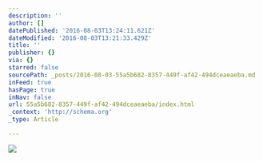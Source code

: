 ```yaml
---
description: ''
author: []
datePublished: '2016-08-03T13:24:11.621Z'
dateModified: '2016-08-03T13:21:33.429Z'
title: ''
publisher: {}
via: {}
starred: false
sourcePath: _posts/2016-08-03-55a5b682-8357-449f-af42-494dceaeaeba.md
inFeed: true
hasPage: true
inNav: false
url: 55a5b682-8357-449f-af42-494dceaeaeba/index.html
_context: 'http://schema.org'
_type: Article

---
```

![](https://the-grid-user-content.s3-us-west-2.amazonaws.com/811a50ff-03aa-4f33-b82f-c67dedfb0268.jpg)